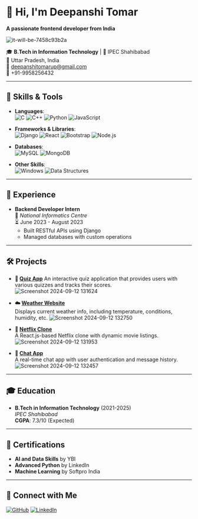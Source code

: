 # 👋 Hi, I'm **Deepanshi Tomar** 
**A passionate frontend developer from India**



![it-will-be-7458c93b2a](https://github.com/user-attachments/assets/8e9a014b-b1fc-4762-8a9e-cc37c58ceb84)



🎓 **B.Tech in Information Technology** | 🏫 IPEC Shahibabad  
📍 Uttar Pradesh, India  
📧 [deepanshitomarup@gmail.com](mailto:deepanshitomarup@gmail.com)  
📱 +91-9958256432  

---

## 🚀 Skills & Tools

- **Languages**:  
  ![C](https://img.shields.io/badge/C-00599C?style=flat&logo=c&logoColor=white) 
  ![C++](https://img.shields.io/badge/C++-00599C?style=flat&logo=cplusplus&logoColor=white) 
  ![Python](https://img.shields.io/badge/Python-3776AB?style=flat&logo=python&logoColor=white) 
  ![JavaScript](https://img.shields.io/badge/JavaScript-F7DF1E?style=flat&logo=javascript&logoColor=black)

- **Frameworks & Libraries**:  
  ![Django](https://img.shields.io/badge/Django-092E20?style=flat&logo=django&logoColor=white) 
  ![React](https://img.shields.io/badge/React-20232A?style=flat&logo=react&logoColor=61DAFB) 
  ![Bootstrap](https://img.shields.io/badge/Bootstrap-7952B3?style=flat&logo=bootstrap&logoColor=white) 
  ![Node.js](https://img.shields.io/badge/Node.js-43853D?style=flat&logo=node-dot-js&logoColor=white)

- **Databases**:  
  ![MySQL](https://img.shields.io/badge/MySQL-4479A1?style=flat&logo=mysql&logoColor=white) 
  ![MongoDB](https://img.shields.io/badge/MongoDB-4EA94B?style=flat&logo=mongodb&logoColor=white)

- **Other Skills**:  
  ![Windows](https://img.shields.io/badge/Windows-0078D6?style=flat&logo=windows&logoColor=white) 
  ![Data Structures](https://img.shields.io/badge/Data%20Structures-Important-orange)

---

## 💼 Experience

- **Backend Developer Intern**  
  🏢 *National Informatics Centre*  
  ⏳ June 2023 - August 2023  
  - Built RESTful APIs using Django  
  - Managed databases with custom operations

---

## 🛠️ Projects

- **📝 [Quiz App](#)** 
 An interactive quiz application that provides users with various quizzes and tracks their scores.
 ![Screenshot 2024-09-12 131624](https://github.com/user-attachments/assets/48b26b95-5645-4db9-80a2-6bce3b7c4610)

- **☁️ [Weather Website](#)**  
  Displays current weather info, including temperature, conditions, humidity, etc.
![Screenshot 2024-09-12 132750](https://github.com/user-attachments/assets/3276fbb1-7202-483f-a887-43f879f2c7b6)


- **🎥 [Netflix Clone](#)**  
  A React.js-based Netflix clone with dynamic movie listings.![Screenshot 2024-09-12 131953](https://github.com/user-attachments/assets/e07d7ad7-8856-43d2-b932-499cc5f9fa73)


- **💬 [Chat App](#)**  
  A real-time chat app with user authentication and message history.
![Screenshot 2024-09-12 132457](https://github.com/user-attachments/assets/96ff68ac-6edb-4b96-98ec-02474fdfb1e5)


---

## 🎓 Education

- **B.Tech in Information Technology** (2021-2025)  
  *IPEC Shahibabad*  
  **CGPA**: 7.3/10 (Expected)

---

## 📜 Certifications

- **AI and Data Skills** by YBI  
- **Advanced Python** by LinkedIn  
- **Machine Learning** by Softpro India

---

## 🔗 Connect with Me

[![GitHub](https://img.shields.io/badge/GitHub-100000?style=flat&logo=github&logoColor=white)](https://github.com/Deepa-nshi) 
[![LinkedIn](https://img.shields.io/badge/LinkedIn-0077B5?style=flat&logo=linkedin&logoColor=white)](https://www.linkedin.com/in/deepanshi-tomar-602904278/)

